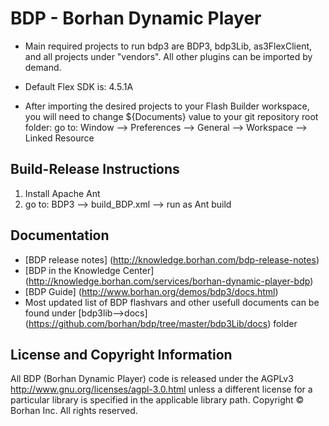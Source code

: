 # BDP - Borhan Dynamic Player

* Main required projects to run bdp3 are BDP3, bdp3Lib, as3FlexClient, and all projects under "vendors".
 All other plugins can be imported by demand.

* Default Flex SDK is: 4.5.1A

* After importing the desired projects to your Flash Builder workspace, you will need to change ${Documents} value to your 
git repository root folder:
go to: Window --> Preferences --> General --> Workspace --> Linked Resource

## Build-Release Instructions
1. Install Apache Ant
2. go to: BDP3 --> build_BDP.xml --> run as Ant build

## Documentation
* [BDP release notes] (http://knowledge.borhan.com/bdp-release-notes)
* [BDP in the Knowledge Center] (http://knowledge.borhan.com/services/borhan-dynamic-player-bdp)
* [BDP Guide] (http://www.borhan.org/demos/bdp3/docs.html)
* Most updated list of BDP flashvars and other usefull documents can be found under [bdp3lib-->docs] (https://github.com/borhan/bdp/tree/master/bdp3Lib/docs) folder

## License and Copyright Information
All BDP (Borhan Dynamic Player) code is released under the AGPLv3 http://www.gnu.org/licenses/agpl-3.0.html unless a different license for a particular library is specified in the applicable library path.
Copyright © Borhan Inc. All rights reserved.

 
